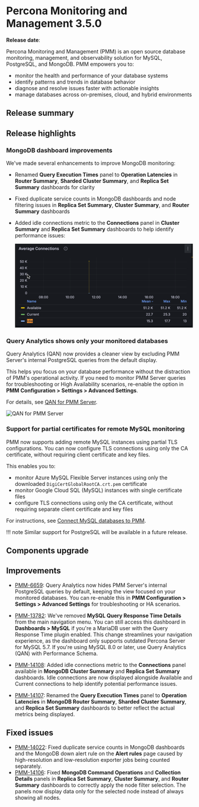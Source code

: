# Percona Monitoring and Management 3.5.0

**Release date**:

Percona Monitoring and Management (PMM) is an open source database monitoring, management, and observability solution for MySQL, PostgreSQL, and MongoDB. PMM empowers you to: 

- monitor the health and performance of your database systems
- identify patterns and trends in database behavior
- diagnose and resolve issues faster with actionable insights
- manage databases across on-premises, cloud, and hybrid environments

## Release summary

## Release highlights

### MongoDB dashboard improvements

We've made several enhancements to improve MongoDB monitoring:

- Renamed **Query Execution Times** panel to **Operation Latencies** in **Router Summary**, **Sharded Cluster Summary**, and **Replica Set Summary** dashboards for clarity
- Fixed duplicate service counts in MongoDB dashboards and node filtering issues in **Replica Set Summary**, **Cluster Summary**, and **Router Summary** dashboards
- Added idle connections metric to the **Connections** panel in **Cluster Summary** and **Replica Set Summary** dashboards to help identify performance issues:

    ![Connections panel](../images/Idle_connections_panel.png)

### Query Analytics shows only your monitored databases

Query Analytics (QAN) now provides a cleaner view by excluding PMM Server's internal PostgreSQL queries from the default display.

This helps you focus on your database performance without the distraction of PMM's operational activity. If you need to monitor PMM Server queries for troubleshooting or High Availability scenarios, re-enable the option in **PMM Configuration > Settings > Advanced Settings**.

For details, see [QAN for PMM Server](../use/qan/index.md#qan-for-pmm-servers-internal-postgresql).

![QAN for PMM Server](../images/QAN_options.png)


### Support for partial certificates for remote MySQL monitoring
PMM now supports adding remote MySQL instances using partial TLS configurations. You can now configure TLS connections using only the CA certificate, without requiring client certificate and key files. 

This enables you to:

- monitor Azure MySQL Flexible Server instances using only the downloaded `DigiCertGlobalRootCA.crt.pem` certificate
- monitor Google Cloud SQL (MySQL) instances with single certificate files
- configure TLS connections using only the CA certificate, without requiring separate client certificate and key files

For instructions, see [Connect MySQL databases to PMM](../install-pmm/install-pmm-client/connect-database/mysql/mysql.md).

!!! note
    Similar support for PostgreSQL will be available in a future release.

## Components upgrade


## Improvements

- [PMM-6659](https://perconadev.atlassian.net/browse/PMM-6659): Query Analytics now hides PMM Server's internal PostgreSQL queries by default, keeping the view focused on your monitored databases. You can re-enable this in **PMM Configuration > Settings > Advanced Settings** for troubleshooting or HA scenarios.

- [PMM-13782](https://perconadev.atlassian.net/browse/PMM-13782): We've removed **MySQL Query Response Time Details** from the main navigation menu. You can still access this dashboard in **Dashboards > MySQL** if you're a MariaDB user with the Query Response Time plugin enabled.
This change streamlines your navigation experience, as the dashboard only supports outdated Percona Server for MySQL 5.7. If you're using MySQL 8.0 or later, use Query Analytics (QAN) with Performance Schema.

- [PMM-14108](https://perconadev.atlassian.net/browse/PMM-14108): Added idle connections metric to the **Connections** panel available in **MongoDB Cluster Summary** and **Replica Set Summary** dashboards. Idle connections are now displayed alongside Available and Current connections to help identify potential performance issues.
- [PMM-14107](https://perconadev.atlassian.net/browse/PMM-14107): Renamed the **Query Execution Times** panel to **Operation Latencies** in **MongoDB Router Summary**, **Sharded Cluster Summary**, and **Replica Set Summary** dashboards to better reflect the actual metrics being displayed.
## Fixed issues
- [PMM-14022](https://perconadev.atlassian.net/browse/PMM-14022): Fixed duplicate service counts in MongoDB dashboards and the MongoDB down alert rule on the **Alert rules** page caused by high-resolution and low-resolution exporter jobs being counted separately.
- [PMM-14106](https://perconadev.atlassian.net/browse/PMM-14106): Fixed **MongoDB Command Operations** and **Collection Details** panels in **Replica Set Summary**, **Cluster Summary**, and **Router Summary** dashboards to correctly apply the node filter selection. The panels now display data only for the selected node instead of always showing all nodes.


